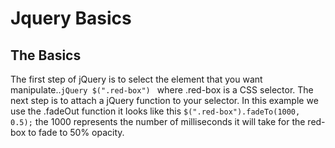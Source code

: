 # Jquery Basics

## The Basics
The first step of jQuery is to select the element that you want manipulate..```jQuery $(".red-box") ``` where .red-box is a CSS selector. 
The next step is to attach a jQuery function to your selector. In this example we use the .fadeOut function it looks like this 
```$(".red-box").fadeTo(1000, 0.5);``` the 1000 represents the number of milliseconds it will take for the red-box to fade to 50% opacity.
